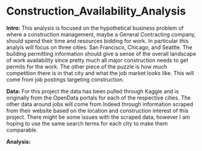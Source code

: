 # Construction_Availability_Analysis

**Intro:**
This analysis is focused on the hypothetical business problem of where a construction management, maybe a General Contracting company, should spend their time and resources bidding for work. In particular this analyis will focus on three cities: San Francisco, Chicago, and Seattle. The building permitting information should give a sense of the overall landscape of work availability since pretty much all major construction needs to get permits for the work. The other piece of the puzzle is how much competition there is in that city and what the job market looks like. This will come from job postings targeting construction.

**Data:**
For this project the data has been pulled through Kaggle and is originally from the OpenData portals for each of the respective cities. The other data around jobs will come from Indeed through information scraped from their website based on the location and construction interest of this project. There might be some issues with the scraped data, however I am hoping to use the same search terms for each city to make them comparable.

**Analysis:**
